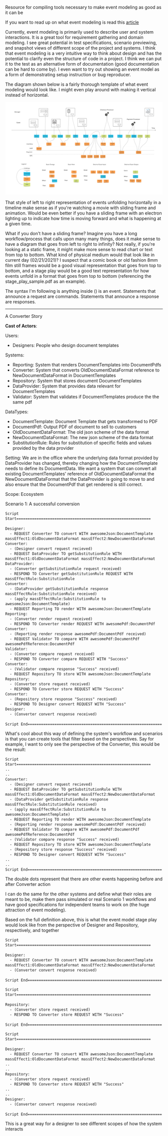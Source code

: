 Resource for compiling tools necessary to make event modeling as good as it can be

If you want to read up on what event modeling is read this [article](https://eventmodeling.org/posts/what-is-event-modeling/)

Currently, event modeling is primarily used to describe user and system interactions. It is a great tool for requirement gathering and domain modeling. I see great potential in test specifications, scenario previewing, and snapshot views of different scope of the project and systems. I think that event modeling is a very intuitive way to think about design and has the potential to clarify even the structure of code in a project. I think we can put it to the test as an alternative form of documentation (good documentation can be hard to come by). I even want to try out showing an event model as a form of demonstrating setup instruction or bug reproducer.

The diagram shown below is a fairly thorough template of what event modeling would look like. I might even play around with making it vertical instead of horizontal.

![alt text](event_modeling_diagram.jpg "Event Modeling Diagram template")

That style of left to right representation of events unfolding horizontally in a timeline make sense as if you're watching a movie with sliding frame and animation. Would be even better if you have a sliding frame with an electron lighting up to indicate how time is moving forward and what is happening at a given time. 

What if you don't have a sliding frame? Imagine you have a long workflow/process that calls upon many many things, does it make sense to have a diagram that goes from left to right to infinity? Not really, if you're looking at a static frame, it might make more sense to read chart or text from top to bottom. What kind of physical medium would that look like in current day (02/21/2021)? I suspect that a comic book or old fashion 8mm film still frames would be a good visual representation that goes from top to bottom, and a stage play would be a good text representation for how events unfold in a format that goes from top to bottom (referencing the stage_play_sample.pdf as an example).

The syntax I'm following is anything inside () is an event. Statements that announce a request are commands. Statements that announce a response are responses.

-----------

A Converter Story

**Cast of Actors**:

Users: 
  - Designers: People who design document templates

Systems:
  - Reporting: System that renders DocumentTemplates into DocumentPdfs
  - Converter: System that converts OldDocumentDataFormat reference to NewDocumentDataFormat in DocumentTemplates
  - Repository: System that stores document DocumentTemplates
  - DataProvider: System that provides data relevant for DocumentTemplates
  - Validator: System that validates if DocumentTemplates produce the the same pdf

DataTypes:
  - DocumentTemplate: Document Template that gets transformed to PDF
  - DocumentPdf: Output PDF of document to sell to customers
  - OldDocumentDataFormat: The old json scheme of the data format
  - NewDocumentDataFormat: The new json scheme of the data format
  - SubstitutionRule: Rules for substitution of specific fields and values provided by the data provider

Setting: We are in the office where the underlying data format provided by DataProvider has changed, thereby changing how the DocumentTemplate needs to define its DocumentData. We want a system that can convert all existing DocumentTemplates' reference of OldDocumentDataFormat the NewDocumentDataFormat that the DataProvider is going to move to and also ensure that the DocumentPdf that get rendered is still correct. 

Scope: Ecosystem

Scenario 1: A successful conversion

```
Script Start============================================================

Designer: 
  - REQUEST Converter TO convert WITH awesomeJson:DocumentTemplate massEffect1:OldDocumentDataFormat massEffect2:NewDocumentDataFormat
Converter: 
  - (Designer convert request recieved)
  - REQUEST DataProvider TO getSubstitutionRule WITH massEffect1:OldDocumentDataFormat massEffect2:NewDocumentDataFormat
DataProvider: 
  - (Converter getSubstitutionRule request received)
  - RESPOND TO Converter getSubstitutionRule REQUEST WITH massEffectRule:SubstitutionRule
Converter: 
  - (DataProvider getSubstitutionRule response massEffectRule:SubstitutionRule received)
  - (apply massEffectRule:SubstitutionRule to awesomeJson:DocumentTemplate)
  - REQUEST Reporting TO render WITH awesomeJson:DocumentTemplate
Reporting: 
  - (Converter render request received)
  - RESPOND TO Converter render REQUEST WITH awesomePdf:DocumentPdf
Converter: 
  - (Reporting render response awesomePdf:DocumentPdf received)
  - REQUEST Validator TO compare WITH awesomePdf:DocumentPdf awesomePdfReference:DocumentPdf
Validator: 
  - (Converter compare request received)
  - RESPOND TO Converter compare REQUEST WITH "Success"
Converter: 
  - (Validator compare response "Success" received)
  - REQUEST Repository TO store WITH awesomeJson:DocumentTemplate
Repository: 
  - (Converter store request received)
  - RESPOND TO Converter store REQUEST WITH "Success"
Converter: 
  - (Repository store response "Success" received)
  - RESPOND TO Designer convert REQUEST WITH "Success"
Designer: 
  - (Converter convert response received)

Script End============================================================
```

What's cool about this way of defining the system's workflow and scenarios is that you can create tools that filter based on the perspectives. Say for example, I want to only see the perspective of the Converter, this would be the result:

```
Script Start============================================================
..
..
Converter: 
  - (Designer convert request recieved)
  - REQUEST DataProvider TO getSubstitutionRule WITH massEffect1:OldDocumentDataFormat massEffect2:NewDocumentDataFormat
  - (DataProvider getSubstitutionRule response massEffectRule:SubstitutionRule received)
  - (apply massEffectRule:SubstitutionRule to awesomeJson:DocumentTemplate)
  - REQUEST Reporting TO render WITH awesomeJson:DocumentTemplate
  - (Reporting render response awesomePdf:DocumentPdf received)
  - REQUEST Validator TO compare WITH awesomePdf:DocumentPdf awesomePdfReference:DocumentPdf
  - (Validator compare response "Success" received)
  - REQUEST Repository TO store WITH awesomeJson:DocumentTemplate
  - (Repository store response "Success" received)
  - RESPOND TO Designer convert REQUEST WITH "Success"
..
..
Script End============================================================
```

The double dots represent that there are other events happening before and after Converter action

I can do the same for the other systems and define what their roles are meant to be, make them pass simulated or real Scenario 1 workflows and have good specifications for independent teams to work on (the huge attraction of event modeling). 

Based on the full definition above, this is what the event model stage play would look like from the perspective of Designer and Repository, respectively, and together

```
Script Start============================================================

Designer: 
  - REQUEST Converter TO convert WITH awesomeJson:DocumentTemplate massEffect1:OldDocumentDataFormat massEffect2:NewDocumentDataFormat
  - (Converter convert response received)

Script End============================================================
```

```
Script Start============================================================

Repository: 
  - (Converter store request received)
  - RESPOND TO Converter store REQUEST WITH "Success"

Script End============================================================
```

```
Script Start============================================================

Designer: 
  - REQUEST Converter TO convert WITH awesomeJson:DocumentTemplate massEffect1:OldDocumentDataFormat massEffect2:NewDocumentDataFormat
..
..
Repository: 
  - (Converter store request received)
  - RESPOND TO Converter store REQUEST WITH "Success"
..
..
Designer: 
  - (Converter convert response received)

Script End============================================================
```

This is a great way for a designer to see different scopes of how the system interacts
